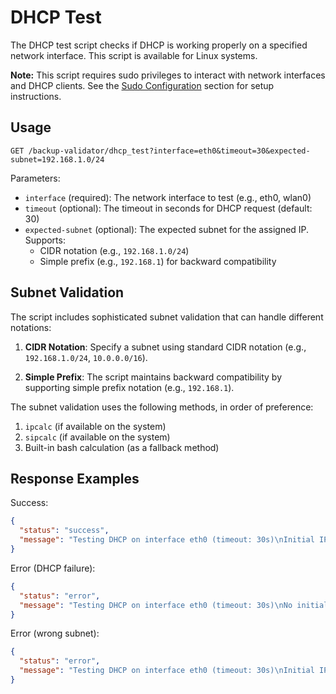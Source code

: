 # DHCP Test

The DHCP test script checks if DHCP is working properly on a specified network interface. This script is available for Linux systems.

**Note:** This script requires sudo privileges to interact with network interfaces and DHCP clients. See the [Sudo Configuration](sudo_configuration.md) section for setup instructions.

## Usage

```
GET /backup-validator/dhcp_test?interface=eth0&timeout=30&expected-subnet=192.168.1.0/24
```

Parameters:
- `interface` (required): The network interface to test (e.g., eth0, wlan0)
- `timeout` (optional): The timeout in seconds for DHCP request (default: 30)
- `expected-subnet` (optional): The expected subnet for the assigned IP. Supports:
  - CIDR notation (e.g., `192.168.1.0/24`)
  - Simple prefix (e.g., `192.168.1`) for backward compatibility

## Subnet Validation

The script includes sophisticated subnet validation that can handle different notations:

1. **CIDR Notation**: Specify a subnet using standard CIDR notation (e.g., `192.168.1.0/24`, `10.0.0.0/16`).

2. **Simple Prefix**: The script maintains backward compatibility by supporting simple prefix notation (e.g., `192.168.1`).

The subnet validation uses the following methods, in order of preference:
1. `ipcalc` (if available on the system)
2. `sipcalc` (if available on the system)
3. Built-in bash calculation (as a fallback method)

## Response Examples

Success:
```json
{
  "status": "success",
  "message": "Testing DHCP on interface eth0 (timeout: 30s)\nInitial IP address: 192.168.1.100\nResetting interface eth0...\nReleasing DHCP lease...\nRequesting a new DHCP lease (timeout: 30s)...\nNew IP address: 192.168.1.120\nIP address is within expected subnet 192.168.1.0/24\nDefault gateway: 192.168.1.1\nTesting connectivity to gateway...\nSuccessfully pinged gateway\nDNS servers:\n8.8.8.8\n8.8.4.4\nTesting internet connectivity...\nInternet connectivity: OK\nTesting DNS resolution...\nDNS resolution: OK\nDHCP test completed successfully"
}
```

Error (DHCP failure):
```json
{
  "status": "error",
  "message": "Testing DHCP on interface eth0 (timeout: 30s)\nNo initial IP address assigned\nResetting interface eth0...\nRequesting a new DHCP lease (timeout: 30s)...\nError: Failed to obtain DHCP lease"
}
```

Error (wrong subnet):
```json
{
  "status": "error",
  "message": "Testing DHCP on interface eth0 (timeout: 30s)\nInitial IP address: 192.168.1.100\nResetting interface eth0...\nReleasing DHCP lease...\nRequesting a new DHCP lease (timeout: 30s)...\nNew IP address: 192.168.2.120\nError: IP address 192.168.2.120 is not in the expected subnet 192.168.1.0/24"
}
``` 